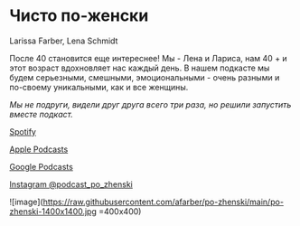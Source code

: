 Чисто по-женски
==========
Larissa Farber, Lena Schmidt

После 40 становится еще интереснее! Мы - Лена и Лариса, нам 40 + и этот возраст вдохновляет нас каждый день. В нашем подкасте мы будем серьезными, смешными, эмоциональными - очень разными и по-своему уникальными, как и все женщины.

*Мы не подруги, видели друг друга всего три раза, но решили запустить вместе подкаст.*

[Spotify](https://open.spotify.com/show/2xD6mCKgHIMwgn8pwlaXWG)

[Apple Podcasts](https://podcasts.apple.com/ua/podcast/%D1%87%D0%B8%D1%81%D1%82%D0%BE-%D0%BF%D0%BE-%D0%B6%D0%B5%D0%BD%D1%81%D0%BA%D0%B8/id1561326685)

[Google Podcasts](https://podcasts.google.com/feed/aHR0cHM6Ly9wby16aGVuc2tpLnBvZGlnZWUuaW8vZmVlZC9tcDM)

[Instagram @podcast_po_zhenski](https://www.instagram.com/podcast_po_zhenski/)

![image](https://raw.githubusercontent.com/afarber/po-zhenski/main/po-zhenski-1400x1400.jpg  =400x400)

